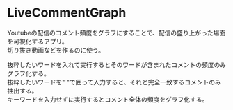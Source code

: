 # LiveCommentGraph
Youtubeの配信のコメント頻度をグラフにすることで、配信の盛り上がった場面を可視化するアプリ。</br>
切り抜き動画などを作るのに使う。

抜粋したいワードを入れて実行するとそのワードが含まれたコメントの頻度のみグラフ化する。</br>
抜粋したいワードを" "で囲って入力すると、それと完全一致するコメントのみ抽出する。</br>
キーワードを入力せずに実行するとコメント全体の頻度をグラフ化する。
